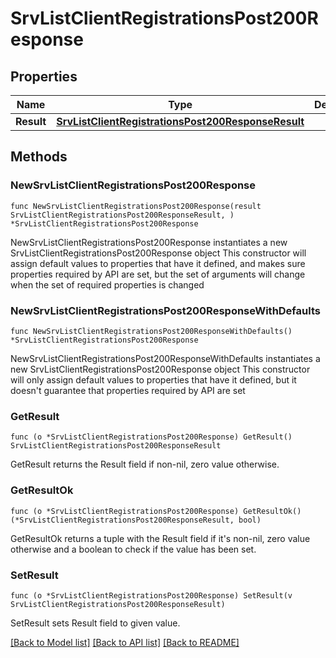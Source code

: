 # SrvListClientRegistrationsPost200Response

## Properties

Name | Type | Description | Notes
------------ | ------------- | ------------- | -------------
**Result** | [**SrvListClientRegistrationsPost200ResponseResult**](SrvListClientRegistrationsPost200ResponseResult.md) |  | 

## Methods

### NewSrvListClientRegistrationsPost200Response

`func NewSrvListClientRegistrationsPost200Response(result SrvListClientRegistrationsPost200ResponseResult, ) *SrvListClientRegistrationsPost200Response`

NewSrvListClientRegistrationsPost200Response instantiates a new SrvListClientRegistrationsPost200Response object
This constructor will assign default values to properties that have it defined,
and makes sure properties required by API are set, but the set of arguments
will change when the set of required properties is changed

### NewSrvListClientRegistrationsPost200ResponseWithDefaults

`func NewSrvListClientRegistrationsPost200ResponseWithDefaults() *SrvListClientRegistrationsPost200Response`

NewSrvListClientRegistrationsPost200ResponseWithDefaults instantiates a new SrvListClientRegistrationsPost200Response object
This constructor will only assign default values to properties that have it defined,
but it doesn't guarantee that properties required by API are set

### GetResult

`func (o *SrvListClientRegistrationsPost200Response) GetResult() SrvListClientRegistrationsPost200ResponseResult`

GetResult returns the Result field if non-nil, zero value otherwise.

### GetResultOk

`func (o *SrvListClientRegistrationsPost200Response) GetResultOk() (*SrvListClientRegistrationsPost200ResponseResult, bool)`

GetResultOk returns a tuple with the Result field if it's non-nil, zero value otherwise
and a boolean to check if the value has been set.

### SetResult

`func (o *SrvListClientRegistrationsPost200Response) SetResult(v SrvListClientRegistrationsPost200ResponseResult)`

SetResult sets Result field to given value.



[[Back to Model list]](../README.md#documentation-for-models) [[Back to API list]](../README.md#documentation-for-api-endpoints) [[Back to README]](../README.md)


